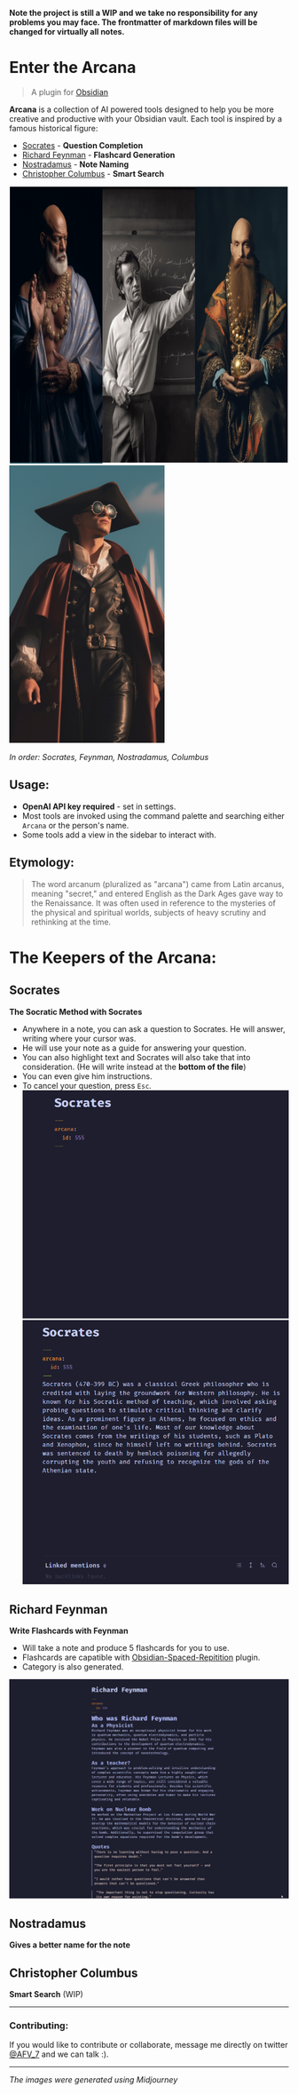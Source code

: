 **Note the project is still a WIP and we take no responsibility for any problems you may face. The frontmatter of markdown files will be changed for virtually all notes.**

# Enter the Arcana

> A plugin for [Obsidian](https://obsidian.md/)

**Arcana** is a collection of AI powered tools designed to help you be more creative and productive with your Obsidian vault. Each tool is inspired by a famous historical figure:

- [Socrates](#socrates) - **Question Completion**
- [Richard Feynman](#richard-feynman) - **Flashcard Generation**
- [Nostradamus](#nostradamus) - **Note Naming**
- [Christopher Columbus](#christopher-columbus) - **Smart Search**

<img src='imgs/Row1People.png' height=500 >
<img src='imgs/Columbus.png' height=500/>

_In order: Socrates, Feynman, Nostradamus, Columbus_

## Usage:

- **OpenAI API key required** - set in settings.
- Most tools are invoked using the command palette and searching either `Arcana` or the person's name.
- Some tools add a view in the sidebar to interact with.

## Etymology:

> The word arcanum (pluralized as "arcana") came from Latin arcanus, meaning "secret," and entered English as the Dark Ages gave way to the Renaissance. It was often used in reference to the mysteries of the physical and spiritual worlds, subjects of heavy scrutiny and rethinking at the time.

# The Keepers of the Arcana:

## Socrates

**The Socratic Method with Socrates**

- Anywhere in a note, you can ask a question to Socrates. He will answer, writing where your cursor was.
- He will use your note as a guide for answering your question.
- You can also highlight text and Socrates will also take that into consideration. (He will write instead at the **bottom of the file**)
- You can even give him instructions.
- To cancel your question, press `Esc`.
  ![](gifs/SocratesSimple.gif)
  ![](gifs/SocratesHighlight.gif)

## Richard Feynman

**Write Flashcards with Feynman**

- Will take a note and produce 5 flashcards for you to use.
- Flashcards are capatible with [Obsidian-Spaced-Repitition](https://github.com/st3v3nmw/obsidian-spaced-repetition) plugin.
- Category is also generated.

![](gifs/Feynman.gif)

## Nostradamus

**Gives a better name for the note**

## Christopher Columbus

**Smart Search** (WIP)

---

### Contributing:

If you would like to contribute or collaborate, message me directly on twitter [@AFV_7](https://twitter.com/AFV_7) and we can talk :).

---

_The images were generated using Midjourney_
